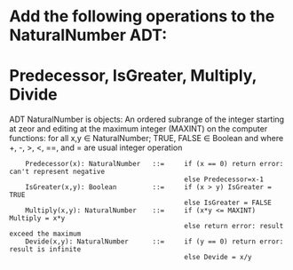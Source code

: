 # Add the following operations to the NaturalNumber ADT:
# Predecessor, IsGreater, Multiply, Divide

ADT NaturalNumber is
	objects:
		An ordered subrange of the integer starting at zeor and editing at the maximum integer (MAXINT) on the computer
	functions:
		for all x,y ∈ NaturalNumber; TRUE, FALSE ∈ Boolean
		and where +, -, >, <, ==, and = are usual integer operation

		Predecessor(x): NaturalNumber	::=		if (x == 0) return error: can't represent negative
												else Predecessor=x-1
		IsGreater(x,y): Boolean			::=		if (x > y) IsGreater = TRUE
												else IsGreater = FALSE
		Multiply(x,y): NaturalNumber	::=		if (x*y <= MAXINT) Multiply = x*y
												else return error: result exceed the maximum
		Devide(x,y): NaturalNumber		::=		if (y == 0) return error: result is infinite
												else Devide = x/y
